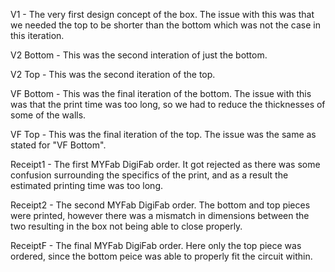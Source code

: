 V1 - The very first design concept of the box. The issue with this was that we needed the top to be shorter than the bottom which was not the case in this iteration.

V2 Bottom - This was the second interation of just the bottom.

V2 Top - This was the second iteration of the top.

VF Bottom -  This was the final iteration of the bottom. The issue with this was that the print time was too long, so we had to reduce the thicknesses of some of the walls.

VF Top - This was the final iteration of the top. The issue was the same as stated for "VF Bottom".

Receipt1 - The first MYFab DigiFab order. It got rejected as there was some confusion surrounding the specifics of the print, and as a result the estimated printing time was too long.

Receipt2 - The second MYFab DigiFab order. The bottom and top pieces were printed, however there was a mismatch in dimensions between the two resulting in the box not being able to close properly.

ReceiptF - The final MYFab DigiFab order. Here only the top piece was ordered, since the bottom peice was able to properly fit the circuit within.
